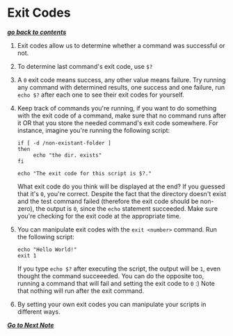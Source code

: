 # Exit Codes

[***go back to contents***](01-contents.md)

1. Exit codes allow us to determine whether a command was successful or not.

2. To determine last command's exit code, use `$?`

3. A `0` exit code means success, any other value means failure. Try running
   any command with determined results, one success and one failure, run `echo
   $?` after each one to see their exit codes for yourself.

4. Keep track of commands you're running, if you want to do something with the
   exit code of a command, make sure that no command runs after it OR that you
   store the needed command's exit code somewhere. For instance, imagine you're
   running the following script:

   ```
   if [ -d /non-existant-folder ]
   then
        echo "the dir. exists"
   fi

   echo "The exit code for this script is $?."
   ```

   What exit code do you think will be displayed at the end? If you guessed
   that it's `0`, you're correct. Despite the fact that the directory doesn't
   exist and the test command failed (therefore the exit code should be
   non-zero), the output is `0`, since the `echo` statement succeeded. Make
   sure you're checking for the exit code at the appropriate time.

5. You can manipulate exit codes with the `exit <number>` command. Run the
following script:

   ```
   echo "Hello World!"
   exit 1
   ```
	
   If you type `echo $?` after executing the script, the output will be `1`,
   even thought the command succeeeded. You can do the opposite too, running a
   command that will fail and setting the exit code to `0` :)  Note that
   nothing will run after the exit command.

6. By setting your own exit codes you can manipulate your scripts in different
   ways.

[***Go to Next Note***](07-while.md)
